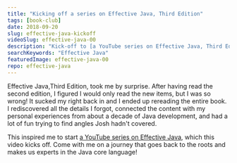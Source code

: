 ```yaml
---
title: "Kicking off a series on Effective Java, Third Edition"
tags: [book-club]
date: 2018-09-20
slug: effective-java-kickoff
videoSlug: effective-java-00
description: "Kick-off to [a YouTube series on Effective Java, Third Edition](https://www.youtube.com/playlist?list=PL_-IO8LOLuNqUzvXfRCWRRJBswKEbLhgN) - let's find some angles Josh didn't cover"
searchKeywords: "Effective Java"
featuredImage: effective-java-00
repo: effective-java
---
```


Effective Java,Third Edition, took me by surprise.
After having read the second edition, I figured I would only read the new items, but I was so wrong!
It sucked my right back in and I ended up rereading the entire book.
I rediscovered all the details I forgot, connected the content with my personal experiences from about a decade of Java development, and had a lot of fun trying to find angles Josh hadn't covered.

This inspired me to start [a YouTube series on Effective Java](https://www.youtube.com/playlist?list=PL_-IO8LOLuNqUzvXfRCWRRJBswKEbLhgN), which this video kicks off.
Come with me on a journey that goes back to the roots and makes us experts in the Java core language!

